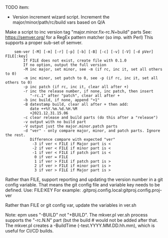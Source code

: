 TODO item:

* Version increment wizard script. Increment the
  major/minor/path/rc/build vars based on Q/A

Make a script to inc version tag "major.minor.fix-rc.N+build" parts
See: https://semver.org/ for a RegEx pattern matcher (so imp. with
Perl) This supports a proper sub-set of semver.

        sem-ver [-M] [-m] [-r] [-p] [-b] [-B] [-c] [-v] [-V] [-d pVer] FILE[:key]
            If FILE does not exist, create file with 0.1.0
            If no option, output the full version
            -M inc major, set minor, see -m (if rc, inc it, set all others to 0)
            -m inc minor, set patch to 0, see -p (if rc, inc it, set all others to 0)
            -p inc patch (if rc, inc it, clear all after +)
            -r inc the release number, if none, inc patch, then insert
               "-rc.1" after "patch", clear all after +
            -b inc build, if none, append "+1"
            -B datestamp build, clear all after + then add:
               date ++%Y.%m.%d.%H.%M
               +2021.12.31.15.06
            -c clear release and build parts (do this after a "release")
            -v output with no build part
            -V output just the major.minor.patch parts
            -d "ver" - only compare major, minor, and patch parts. Ignore the rest.
               Difference compare with expected "ver"
                -3 if ver < FILE if Major part is <
                -2 if ver < FILE if minor part is <
                -1 if ver < FILE if patch part is <
                 0 if ver = FILE
                 1 if ver > FILE if patch part is >
                 2 if ver > FILE if minor part is >
                 3 if ver > FILE if Major part is >

Rather than FILE, support reporting and updating the version number in
a git config variable. That means the git config file and variable key
needs to be defined. Use: FILE:KEY For example:
.gitproj.config.local:gitproj.config.proj-ver

Rather than FILE or git config var, update the variables in ver.sh

Note: epm uses "-BUILD" not "+BUILD". The mkver.pl ver.sh process
supports the "-rc.N.N" part (but the build # would not be added after
that.  The mkver.pl creates a -BuildTime (-test.YYYY.MM.DD.hh.mm),
which is useful for CI/CD builds.
